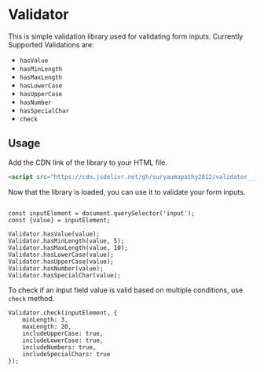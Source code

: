 # Validator

This is simple validation library used for validating form inputs.
Currently Supported Validations are:

* `hasValue`
* `hasMinLength`
* `hasMaxLength`
* `hasLowerCase`
* `hasUpperCase`
* `hasNumber`
* `hasSpecialChar`
* `check`

## Usage

Add the CDN link of the library to your HTML file.

```HTML
<script src="https://cdn.jsdelivr.net/gh/suryaumapathy2812/validator__js/validator.js"></script>
```

Now that the library is loaded, you can use it to validate your form inputs.

```JS

const inputElement = document.querySelector('input');
const {value} = inputElement;

Validator.hasValue(value);
Validator.hasMinLength(value, 5);
Validator.hasMaxLength(value, 10);
Validator.hasLowerCase(value);
Validator.hasUpperCase(value);
Validator.hasNumber(value);
Validator.hasSpecialChar(value);
```

To check if an input field value is valid based on multiple conditions, use `check` method.

```JS
Validator.check(inputElement, {
    minLength: 3,
    maxLength: 20,
    includeUpperCase: true,
    includeLowerCase: true,
    includeNumbers: true,
    includeSpecialChars: true
});
```
